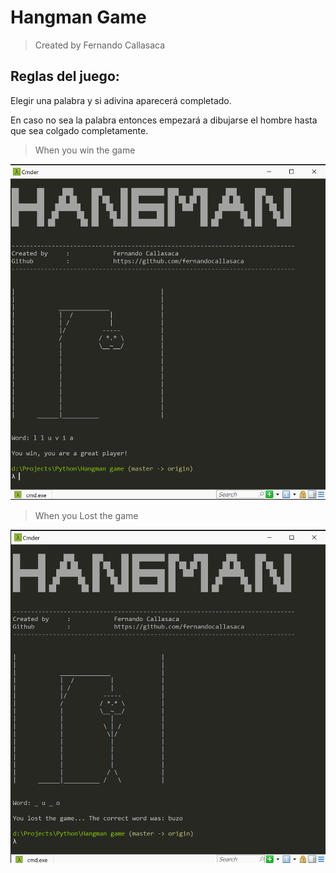 # Hangman Game

> Created by Fernando Callasaca

## Reglas del juego:

Elegir una palabra y si adivina aparecerá completado.

En caso no sea la palabra entonces empezará a dibujarse el hombre hasta que sea colgado completamente.

> When you win the game

![](https://github.com/FernandoCallasaca/Hangman-game/blob/master/images%20results/win_game.png)


> When you Lost the game

![](https://github.com/FernandoCallasaca/Hangman-game/blob/master/images%20results/lost_game.png)



